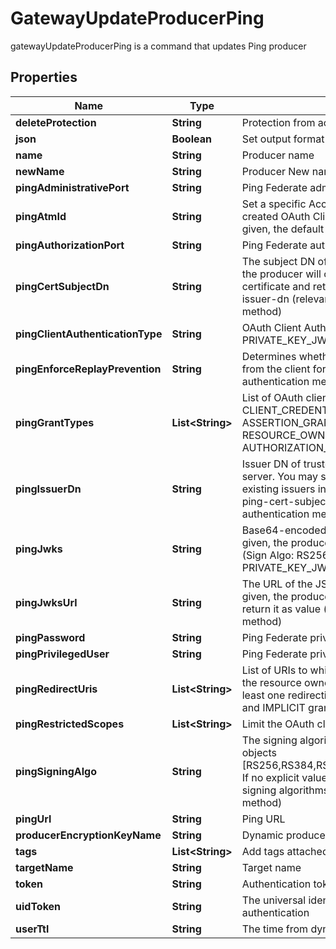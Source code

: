 

# GatewayUpdateProducerPing

gatewayUpdateProducerPing is a command that updates Ping producer

## Properties

Name | Type | Description | Notes
------------ | ------------- | ------------- | -------------
**deleteProtection** | **String** | Protection from accidental deletion of this item [true/false] |  [optional]
**json** | **Boolean** | Set output format to JSON |  [optional]
**name** | **String** | Producer name | 
**newName** | **String** | Producer New name |  [optional]
**pingAdministrativePort** | **String** | Ping Federate administrative port |  [optional]
**pingAtmId** | **String** | Set a specific Access Token Management (ATM) instance for the created OAuth Client by providing the ATM Id. If no explicit value is given, the default pingfederate server ATM will be set. |  [optional]
**pingAuthorizationPort** | **String** | Ping Federate authorization port |  [optional]
**pingCertSubjectDn** | **String** | The subject DN of the client certificate. If no explicit value is given, the producer will create CA certificate and matched client certificate and return it as value. Used in conjunction with ping-issuer-dn (relevant for CLIENT_TLS_CERTIFICATE authentication method) |  [optional]
**pingClientAuthenticationType** | **String** | OAuth Client Authentication Type [CLIENT_SECRET, PRIVATE_KEY_JWT, CLIENT_TLS_CERTIFICATE] |  [optional]
**pingEnforceReplayPrevention** | **String** | Determines whether PingFederate requires a unique signed JWT from the client for each action (relevant for PRIVATE_KEY_JWT authentication method) [true/false] |  [optional]
**pingGrantTypes** | **List&lt;String&gt;** | List of OAuth client grant types [IMPLICIT, AUTHORIZATION_CODE, CLIENT_CREDENTIALS, TOKEN_EXCHANGE, REFRESH_TOKEN, ASSERTION_GRANTS, PASSWORD, RESOURCE_OWNER_CREDENTIALS]. If no explicit value is given, AUTHORIZATION_CODE will be selected as default. |  [optional]
**pingIssuerDn** | **String** | Issuer DN of trusted CA certificate that imported into Ping Federate server. You may select \\\&quot;Trust Any\\\&quot; to trust all the existing issuers in Ping Federate server. Used in conjunction with ping-cert-subject-dn (relevant for CLIENT_TLS_CERTIFICATE authentication method) |  [optional]
**pingJwks** | **String** | Base64-encoded JSON Web Key Set (JWKS). If no explicit value is given, the producer will create JWKs and matched signed JWT (Sign Algo: RS256) and return it as value (relevant for PRIVATE_KEY_JWT authentication method) |  [optional]
**pingJwksUrl** | **String** | The URL of the JSON Web Key Set (JWKS). If no explicit value is given, the producer will create JWKs and matched signed JWT and return it as value (relevant for PRIVATE_KEY_JWT authentication method) |  [optional]
**pingPassword** | **String** | Ping Federate privileged user password |  [optional]
**pingPrivilegedUser** | **String** | Ping Federate privileged user |  [optional]
**pingRedirectUris** | **List&lt;String&gt;** | List of URIs to which the OAuth authorization server may redirect the resource owner&#39;s user agent after authorization is obtained. At least one redirection URI is required for the AUTHORIZATION_CODE and IMPLICIT grant types. |  [optional]
**pingRestrictedScopes** | **List&lt;String&gt;** | Limit the OAuth client to specific scopes list |  [optional]
**pingSigningAlgo** | **String** | The signing algorithm that the client must use to sign its request objects [RS256,RS384,RS512,ES256,ES384,ES512,PS256,PS384,PS512] If no explicit value is given, the client can use any of the supported signing algorithms (relevant for PRIVATE_KEY_JWT authentication method) |  [optional]
**pingUrl** | **String** | Ping URL |  [optional]
**producerEncryptionKeyName** | **String** | Dynamic producer encryption key |  [optional]
**tags** | **List&lt;String&gt;** | Add tags attached to this object |  [optional]
**targetName** | **String** | Target name |  [optional]
**token** | **String** | Authentication token (see &#x60;/auth&#x60; and &#x60;/configure&#x60;) |  [optional]
**uidToken** | **String** | The universal identity token, Required only for universal_identity authentication |  [optional]
**userTtl** | **String** | The time from dynamic secret creation to expiration. |  [optional]



